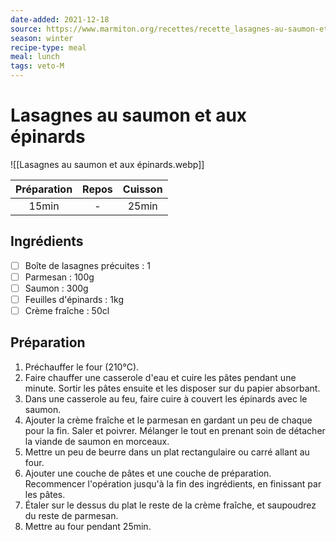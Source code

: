 ```yaml
---
date-added: 2021-12-18
source: https://www.marmiton.org/recettes/recette_lasagnes-au-saumon-et-aux-epinards_14665.aspx
season: winter
recipe-type: meal
meal: lunch
tags: veto-M
---
```


# Lasagnes au saumon et aux épinards

![[Lasagnes au saumon et aux épinards.webp]]

| Préparation | Repos | Cuisson |
|:-----------:|:-----:|:-------:|
|    15min    |   -   |  25min  |

## Ingrédients

- [ ] Boîte de lasagnes précuites : 1
- [ ] Parmesan : 100g
- [ ] Saumon : 300g
- [ ] Feuilles d'épinards : 1kg
- [ ] Crème fraîche : 50cl

## Préparation

1. Préchauffer le four (210°C).
2. Faire chauffer une casserole d'eau et cuire les pâtes pendant une minute. Sortir les pâtes ensuite et les disposer sur du papier absorbant.
3. Dans une casserole au feu, faire cuire à couvert les épinards avec le saumon.
4. Ajouter la crème fraîche et le parmesan en gardant un peu de chaque pour la fin. Saler et poivrer. Mélanger le tout en prenant soin de détacher la viande de saumon en morceaux.
5. Mettre un peu de beurre dans un plat rectangulaire ou carré allant au four.
6. Ajouter une couche de pâtes et une couche de préparation. Recommencer l'opération jusqu'à la fin des ingrédients, en finissant par les pâtes.
7. Étaler sur le dessus du plat le reste de la crème fraîche, et saupoudrez du reste de parmesan.
8. Mettre au four pendant 25min.
